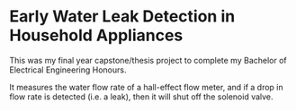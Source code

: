 # Early Water Leak Detection in Household Appliances
This was my final year capstone/thesis project to complete my Bachelor of Electrical Engineering Honours.

It measures the water flow rate of a hall-effect flow meter, and if a drop in flow rate is detected (i.e. a leak), then it will shut off the solenoid valve.


